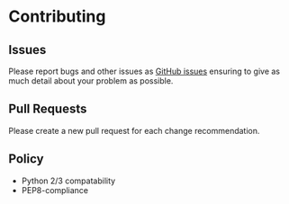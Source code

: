 # Contributing

## Issues

Please report bugs and other issues as [GitHub issues](https://github.com/bennuttall/energenie/issues) ensuring to give as much detail about your problem as possible.

## Pull Requests

Please create a new pull request for each change recommendation.

## Policy

- Python 2/3 compatability
- PEP8-compliance

